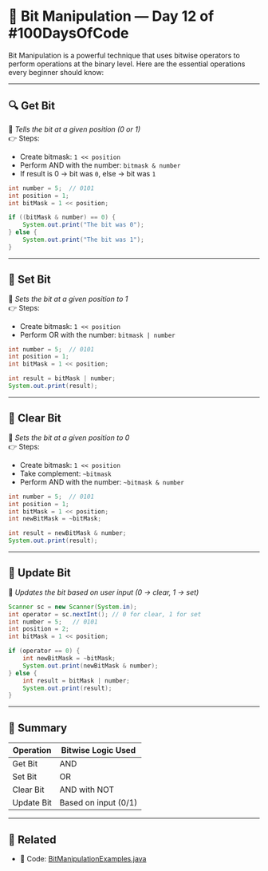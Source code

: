 # 🧠 Bit Manipulation — Day 12 of #100DaysOfCode

Bit Manipulation is a powerful technique that uses bitwise operators to perform operations at the binary level. Here are the essential operations every beginner should know:

---

## 🔍 Get Bit

📌 *Tells the bit at a given position (0 or 1)*  
👉 Steps:
- Create bitmask: `1 << position`
- Perform AND with the number: `bitmask & number`
- If result is 0 → bit was `0`, else → bit was `1`

```java
int number = 5;  // 0101
int position = 1;
int bitMask = 1 << position;

if ((bitMask & number) == 0) {
    System.out.print("The bit was 0");
} else {
    System.out.print("The bit was 1");
}
```

---

## 🔧 Set Bit

📌 *Sets the bit at a given position to 1*  
👉 Steps:
- Create bitmask: `1 << position`
- Perform OR with the number: `bitmask | number`

```java
int number = 5;  // 0101
int position = 1;
int bitMask = 1 << position;

int result = bitMask | number;
System.out.print(result);
```

---

## 🧹 Clear Bit

📌 *Sets the bit at a given position to 0*  
👉 Steps:
- Create bitmask: `1 << position`
- Take complement: `~bitmask`
- Perform AND with the number: `~bitmask & number`

```java
int number = 5;  // 0101
int position = 1;
int bitMask = 1 << position;
int newBitMask = ~bitMask;

int result = newBitMask & number;
System.out.print(result);
```

---

## 🔁 Update Bit

📌 *Updates the bit based on user input (0 → clear, 1 → set)*

```java
Scanner sc = new Scanner(System.in);
int operator = sc.nextInt(); // 0 for clear, 1 for set
int number = 5;   // 0101
int position = 2;
int bitMask = 1 << position;

if (operator == 0) {
    int newBitMask = ~bitMask;
    System.out.print(newBitMask & number);
} else {
    int result = bitMask | number;
    System.out.print(result);
}
```

---

## 📘 Summary

| Operation     | Bitwise Logic Used     |
|---------------|------------------------|
| Get Bit       | AND                    |
| Set Bit       | OR                     |
| Clear Bit     | AND with NOT           |
| Update Bit    | Based on input (0/1)   |

---

## 🔗 Related

- 🔎 Code: [BitManipulationExamples.java](https://github.com/verma-suraj/Java-DSA-100Days-Challenge/blob/main/Day_12/BitManipulationExamples.java)


